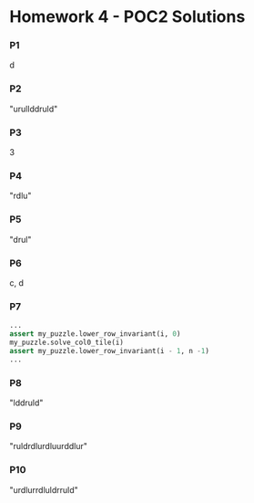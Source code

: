 # Homework 4 - POC2 Solutions

### P1

d

### P2

"urullddruld"

### P3

3

### P4

"rdlu"

### P5

"drul"

### P6

c, d

### P7

```python
...
assert my_puzzle.lower_row_invariant(i, 0)
my_puzzle.solve_col0_tile(i)
assert my_puzzle.lower_row_invariant(i - 1, n -1)
...
```

### P8

"lddruld"

### P9

"ruldrdlurdluurddlur"

### P10

"urdlurrdluldrruld"











